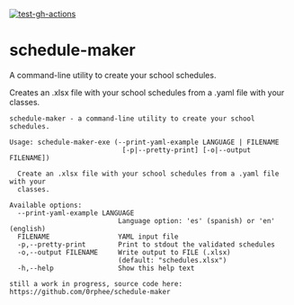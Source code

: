 [![test-gh-actions](https://github.com/0rphee/schedule-maker/actions/workflows/test-gh-actions.yml/badge.svg?branch=gh-actions)](https://github.com/0rphee/schedule-maker/actions/workflows/test-gh-actions.yml)

# schedule-maker
A command-line utility to create your school schedules.

Creates an .xlsx file with your school schedules from a .yaml file with your classes.

```
schedule-maker - a command-line utility to create your school schedules.

Usage: schedule-maker-exe (--print-yaml-example LANGUAGE | FILENAME 
                            [-p|--pretty-print] [-o|--output FILENAME])

  Create an .xlsx file with your school schedules from a .yaml file with your
  classes.

Available options:
  --print-yaml-example LANGUAGE
                           Language option: 'es' (spanish) or 'en' (english)
  FILENAME                 YAML input file
  -p,--pretty-print        Print to stdout the validated schedules
  -o,--output FILENAME     Write output to FILE (.xlsx)
                           (default: "schedules.xlsx")
  -h,--help                Show this help text

still a work in progress, source code here:
https://github.com/0rphee/schedule-maker
```
